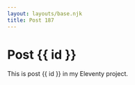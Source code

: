 ```yaml
---
layout: layouts/base.njk
title: Post 187
---
```


# Post {{ id }}

This is post {{ id }} in my Eleventy project.
